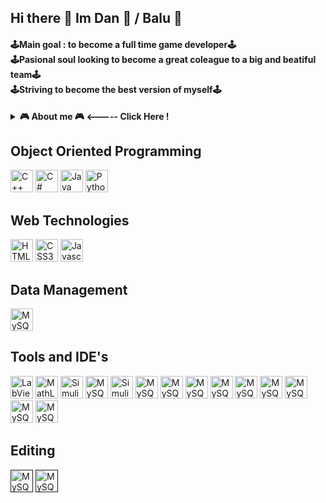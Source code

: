 ## Hi there 👋 Im Dan 🤗 / Balu 🐻

#### <p>🕹️Main goal : to become a full time game developer🕹️<br>🕹️Pasional soul looking to become a great coleague to a big and beatiful team🕹️<br>🕹️Striving to become the best version of myself🕹️</p>
<details>	
  <summary><b>🎮 About me 🎮 <----- Click Here ! </b></summary>
  
* Good problem solving skills
* Code and development.
* Extremely organised with a high level of attention to details
* Great Mathematical Thinking
* Ambitious, hard working, energetic and reliable
* Great in a team,even greater going solo
  
  </details>

## Object Oriented Programming

<a href="https://docs.microsoft.com/en-us/cpp/?view=msvc-170" target="_blank" rel="noreferrer"><img src="https://raw.githubusercontent.com/danielcranney/readme-generator/main/public/icons/skills/cplusplus-colored.svg" width="36" height="36" alt="C++" /></a>
<a href="https://docs.microsoft.com/en-us/dotnet/csharp/" target="_blank" rel="noreferrer"><img src="https://raw.githubusercontent.com/danielcranney/readme-generator/main/public/icons/skills/csharp-colored.svg" width="36" height="36" alt="C#" /></a>
<a href="https://www.oracle.com/java/" target="_blank" rel="noreferrer"><img src="https://raw.githubusercontent.com/danielcranney/readme-generator/main/public/icons/skills/java-colored.svg" width="36" height="36" alt="Java" /></a>
<a href="https://www.python.org/" target="_blank" rel="noreferrer"><img src="https://raw.githubusercontent.com/danielcranney/readme-generator/main/public/icons/skills/python-colored.svg" width="36" height="36" alt="Python" /></a>

## Web Technologies

<a href="https://developer.mozilla.org/en-US/docs/Glossary/HTML5" target="_blank" rel="noreferrer"><img src="https://raw.githubusercontent.com/danielcranney/readme-generator/main/public/icons/skills/html5-colored.svg" width="36" height="36" alt="HTML5" /></a>
<a href="https://www.w3.org/TR/CSS/#css" target="_blank" rel="noreferrer"><img src="https://raw.githubusercontent.com/danielcranney/readme-generator/main/public/icons/skills/css3-colored.svg" width="36" height="36" alt="CSS3" /></a>
<a href="https://developer.mozilla.org/en-US/docs/Web/JavaScript" target="_blank" rel="noreferrer"><img src="https://raw.githubusercontent.com/danielcranney/readme-generator/main/public/icons/skills/javascript-colored.svg" width="36" height="36" alt="Javascript" /></a>

## Data Management

<a href="https://www.mysql.com/" target="_blank" rel="noreferrer"><img src="https://external-content.duckduckgo.com/iu/?u=https%3A%2F%2Fbudougumi0617.github.io%2Flogos%2Fmysql.png&f=1&nofb=1" width="36" height="36" alt="MySQL" /></a>


## Tools and IDE's
<a href="https://www.ni.com/en/shop/labview.html?srsltid=AfmBOopDz7gj9cLQc4ryYK5xf9kZM2SxyQPNnFBorwAZf51lEIbLa11f" target="_blank" rel="noreferrer"><img src="https://cdn.freelogovectors.net/wp-content/uploads/2020/11/labview-logo.png" width="36" height="36" alt="LabView" /></a>
<a href="https://www.mathworks.com/products/matlab.html" target="_blank" rel="noreferrer"><img src="https://images.icon-icons.com/3053/PNG/512/matlab_macos_bigsur_icon_189993.png" width="36" height="36" alt="MathLAb" /></a>
<a href="https://www.mathworks.com/products/simulink.html" target="_blank" rel="noreferrer"><img src="https://e7.pngegg.com/pngimages/484/289/png-clipart-product-design-logo-brand-font-design-angle-text.png" width="36" height="36" alt="Simulink" /></a>
<a href="https://www.autodesk.com/products/autocad/overview" target="_blank" rel="noreferrer"><img src="https://icon2.cleanpng.com/20180420/jle/avuy31ux0.webp" width="36" height="36" alt="MySQL" /></a>
<a href="https://www.st.com/content/st_com/en.html" target="_blank" rel="noreferrer"><img src="https://blog.mbedded.ninja/_astro/stm32-cube-ide-logo.CzccYzaF.png" width="36" height="36" alt="Simulink" /></a>
<a href="https://www.arduino.cc/" target="_blank" rel="noreferrer"><img src="https://w7.pngwing.com/pngs/174/620/png-transparent-arduino-hd-logo-thumbnail.png" width="36" height="36" alt="MySQL" /></a>
<a href="https://www.jetbrains.com/"><img src="https://upload.wikimedia.org/wikipedia/commons/thumb/9/9c/IntelliJ_IDEA_Icon.svg/2048px-IntelliJ_IDEA_Icon.svg.png" width="36" height="36" alt="MySQL" /></a>
<a href="https://code.visualstudio.com/"><img src="https://carleton.ca/scs/wp-content/uploads/vscode-1.png" width="36" height="36" alt="MySQL" /></a>
<a href="https://visualstudio.microsoft.com/"><img src="https://upload.wikimedia.org/wikipedia/commons/thumb/2/2c/Visual_Studio_Icon_2022.svg/1200px-Visual_Studio_Icon_2022.svg.png" width="36" height="36" alt="MySQL" /></a>
<a href="https://unity.com/"><img src="https://icon2.cleanpng.com/20180523/kwt/avqcpne6k.webp" width="36" height="36" alt="MySQL" /></a>
<a href="https://www.microsoft.com/en-us/microsoft-365/excel"><img src="https://encrypted-tbn0.gstatic.com/images?q=tbn:ANd9GcTQ2AHf56PgtOoa_JLI1I7DJORRu5NR5sJf-Q&s" width="36" height="36" alt="MySQL" /></a>
<a href="https://unity.com/"><img src="https://upload.wikimedia.org/wikipedia/commons/1/16/Microsoft_PowerPoint_2013-2019_logo.svg" width="36" height="36" alt="MySQL" /></a>
<a href="https://unity.com/"><img src="https://upload.wikimedia.org/wikipedia/commons/thumb/8/8d/Microsoft_Word_2013-2019_logo.svg/2170px-Microsoft_Word_2013-2019_logo.svg.png" width="36" height="36" alt="MySQL" /></a>
<a href="https://unity.com/"><img src="https://upload.wikimedia.org/wikipedia/commons/thumb/c/c0/LibreOffice_logo.svg/1024px-LibreOffice_logo.svg.png" width="36" height="36" alt="MySQL" /></a>





## Editing
<a href=""><img src="https://encrypted-tbn0.gstatic.com/images?q=tbn:ANd9GcQ-XHjZPjTZnnC3J9ZgKJTD_P6yfmdl8VSwmA&s" width="36" height="36" alt="MySQL" /></a>
<a href=""><img src="https://upload.wikimedia.org/wikipedia/commons/thumb/b/b6/Adobe_Photoshop_Lightroom_CC_logo.svg/2101px-Adobe_Photoshop_Lightroom_CC_logo.svg.png" width="36" height="36" alt="MySQL" /></a>

<!--<a href=""><img src="" width="36" height="36" alt="MySQL" /></a>   PENTRU VIITOR,CA SA FIE MAI USOR !!!!!!!!!!!!!!!!! -->




